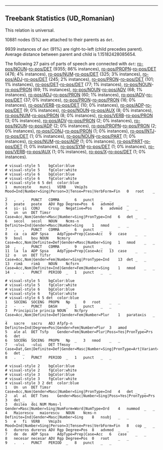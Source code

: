 

--------------------------------------------------------------------------------

## Treebank Statistics (UD_Romanian)

This relation is universal.

10881 nodes (5%) are attached to their parents as `det`.

9939 instances of `det` (91%) are right-to-left (child precedes parent).
Average distance between parent and child is 1.15182428085654.

The following 27 pairs of parts of speech are connected with `det`: [ro-pos/NOUN]()-[ro-pos/DET]() (9355; 86% instances), [ro-pos/PROPN]()-[ro-pos/DET]() (476; 4% instances), [ro-pos/NUM]()-[ro-pos/DET]() (325; 3% instances), [ro-pos/ADJ]()-[ro-pos/DET]() (245; 2% instances), [ro-pos/PRON]()-[ro-pos/DET]() (101; 1% instances), [ro-pos/DET]()-[ro-pos/DET]() (77; 1% instances), [ro-pos/NOUN]()-[ro-pos/PRON]() (69; 1% instances), [ro-pos/NOUN]()-[ro-pos/ADV]() (68; 1% instances), [ro-pos/ADJ]()-[ro-pos/PRON]() (60; 1% instances), [ro-pos/ADV]()-[ro-pos/DET]() (37; 0% instances), [ro-pos/PRON]()-[ro-pos/PRON]() (16; 0% instances), [ro-pos/VERB]()-[ro-pos/DET]() (10; 0% instances), [ro-pos/ADP]()-[ro-pos/DET]() (9; 0% instances), [ro-pos/NOUN]()-[ro-pos/AUX]() (8; 0% instances), [ro-pos/NUM]()-[ro-pos/PRON]() (8; 0% instances), [ro-pos/VERB]()-[ro-pos/PRON]() (3; 0% instances), [ro-pos/ADV]()-[ro-pos/PRON]() (2; 0% instances), [ro-pos/NOUN]()-[ro-pos/ADP]() (2; 0% instances), [ro-pos/PROPN]()-[ro-pos/PRON]() (2; 0% instances), [ro-pos/CONJ]()-[ro-pos/PRON]() (1; 0% instances), [ro-pos/INTJ]()-[ro-pos/DET]() (1; 0% instances), [ro-pos/NOUN]()-[ro-pos/PART]() (1; 0% instances), [ro-pos/NUM]()-[ro-pos/ADP]() (1; 0% instances), [ro-pos/PART]()-[ro-pos/DET]() (1; 0% instances), [ro-pos/SYM]()-[ro-pos/DET]() (1; 0% instances), [ro-pos/VERB]()-[ro-pos/AUX]() (1; 0% instances), [ro-pos/X]()-[ro-pos/DET]() (1; 0% instances).


~~~ conllu
# visual-style 5	bgColor:blue
# visual-style 5	fgColor:white
# visual-style 6	bgColor:blue
# visual-style 6	fgColor:white
# visual-style 6 5 det	color:blue
1	muncește	munci	VERB	Vmip3s	Mood=Ind|Number=Sing|Person=3|Tense=Pres|VerbForm=Fin	0	root	_	_
2	,	,	PUNCT	COMMA	_	6	punct	_	_
3	poate	poate	ADV	Rgp	Degree=Pos	6	advmod	_	_
4	și-	și	CONJ	Crssp	Negative=Pos	6	advmod	_	_
5	un	un	DET	Timsr	Case=Acc,Nom|Gender=Masc|Number=Sing|PronType=Ind	6	det	_	_
6	secol	secol	NOUN	Ncms-n	Definite=Ind|Gender=Masc|Number=Sing	1	nmod	_	_
7	,	,	PUNCT	COMMA	_	6	punct	_	_
8	ca	ca	ADP	Spsa	AdpType=Prep|Case=Acc	9	case	_	_
9	boul	bou	NOUN	Ncmsry	Case=Acc,Nom|Definite=Def|Gender=Masc|Number=Sing	1	nmod	_	_
10	,	,	PUNCT	COMMA	_	9	punct	_	_
11	la	la	ADP	Spsa	AdpType=Prep|Case=Acc	13	case	_	_
12	o	un	DET	Tifsr	Case=Acc,Nom|Gender=Fem|Number=Sing|PronType=Ind	13	det	_	_
13	rimă	rimă	NOUN	Ncfsrn	Case=Acc,Nom|Definite=Ind|Gender=Fem|Number=Sing	1	nmod	_	_
14	.	.	PUNCT	PERIOD	_	1	punct	_	_

~~~


~~~ conllu
# visual-style 5	bgColor:blue
# visual-style 5	fgColor:white
# visual-style 6	bgColor:blue
# visual-style 6	fgColor:white
# visual-style 6 5 det	color:blue
1	SOCENG	SOCENG	PROPN	Np	_	0	root	_	_
2	-	-	PUNCT	DASH	_	1	punct	_	_
3	Principiile	princip	NOUN	Ncfpry	Case=Acc,Nom|Definite=Def|Gender=Fem|Number=Plur	1	parataxis	_	_
4	sacre	sacru	ADJ	Afpfp-n	Definite=Ind|Degree=Pos|Gender=Fem|Number=Plur	3	amod	_	_
5	ale	al	DET	Tsfp	Gender=Fem|Number=Plur|Poss=Yes|PronType=Prs	6	det	_	_
6	SOCENG	SOCENG	PROPN	Np	_	3	nmod	_	_
7	-ului	-ului	DET	Tfmsoy	Case=Dat,Gen|Definite=Def|Gender=Masc|Number=Sing|PronType=Art|Variant=Short	6	det	_	_
8	.	.	PUNCT	PERIOD	_	1	punct	_	_

~~~


~~~ conllu
# visual-style 2	bgColor:blue
# visual-style 2	fgColor:white
# visual-style 3	bgColor:blue
# visual-style 3	fgColor:white
# visual-style 3 2 det	color:blue
1	Un	un	DET	Timsr	Case=Acc,Nom|Gender=Masc|Number=Sing|PronType=Ind	4	det	_	_
2	al	al	DET	Tsms	Gender=Masc|Number=Sing|Poss=Yes|PronType=Prs	3	det	_	_
3	doilea	doi	NUM	Moms-l	Gender=Masc|Number=Sing|NumForm=Word|NumType=Ord	4	nummod	_	_
4	Maiorescu	maiorescu	NOUN	Ncms-n	Definite=Ind|Gender=Masc|Number=Sing	8	nsubj	_	_
5	e	fi	VERB	Vmip3s	Mood=Ind|Number=Sing|Person=3|Tense=Pres|VerbForm=Fin	8	cop	_	_
6	dureros	dureros	ADV	Rgp	Degree=Pos	8	advmod	_	_
7	de	de	ADP	Spsa	AdpType=Prep|Case=Acc	6	case	_	_
8	necesar	necesar	ADV	Rgp	Degree=Pos	0	root	_	_
9	.	.	PUNCT	PERIOD	_	8	punct	_	_

~~~


